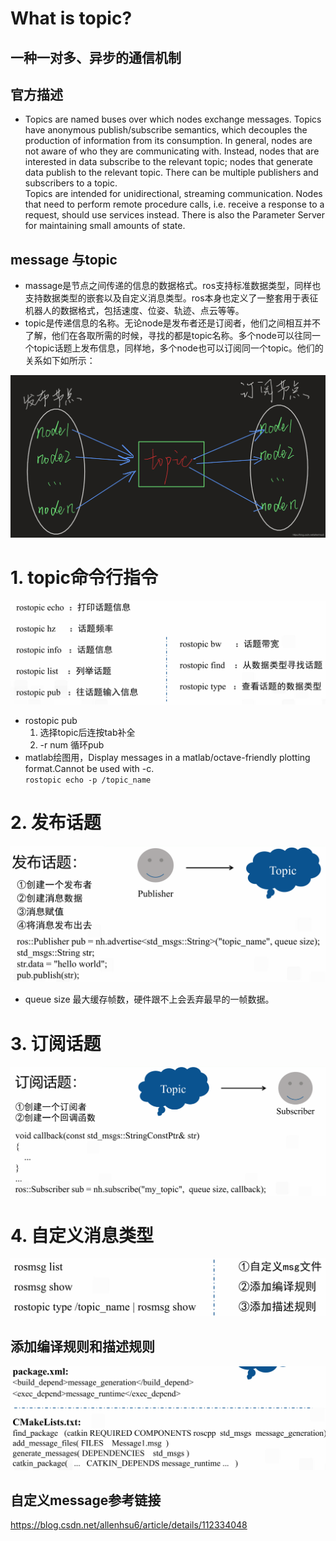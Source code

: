 # What is topic?

## 一种一对多、异步的通信机制

## 官方描述
- Topics are named buses over which nodes exchange messages. Topics have anonymous publish/subscribe semantics, which decouples the production of information from its consumption. In general, nodes are not aware of who they are communicating with. Instead, nodes that are interested in data subscribe to the relevant topic; nodes that generate data publish to the relevant topic. There can be multiple publishers and subscribers to a topic.  
Topics are intended for unidirectional, streaming communication. Nodes that need to perform remote procedure calls, i.e. receive a response to a request, should use services instead. There is also the Parameter Server for maintaining small amounts of state.

## message 与topic
- massage是节点之间传递的信息的数据格式。ros支持标准数据类型，同样也支持数据类型的嵌套以及自定义消息类型。ros本身也定义了一整套用于表征机器人的数据格式，包括速度、位姿、轨迹、点云等等。  
- topic是传递信息的名称。无论node是发布者还是订阅者，他们之间相互并不了解，他们在各取所需的时候，寻找的都是topic名称。多个node可以往同一个topic话题上发布信息，同样地，多个node也可以订阅同一个topic。他们的关系如下如所示：

![alt text](image-5.png)

# 1. topic命令行指令

![alt text](image.png)

- rostopic pub   
    1. 选择topic后连按tab补全  
    2. -r num 循环pub
- matlab绘图用，Display messages in a matlab/octave-friendly plotting format.Cannot be used with -c.  
    `rostopic echo -p /topic_name`

# 2. 发布话题
![alt text](image-1.png)
- queue size 最大缓存帧数，硬件跟不上会丢弃最早的一帧数据。

# 3. 订阅话题
![alt text](image-2.png)

# 4. 自定义消息类型
![alt text](image-3.png)

## 添加编译规则和描述规则
![alt text](image-4.png)

## 自定义message参考链接
https://blog.csdn.net/allenhsu6/article/details/112334048
